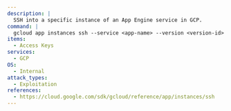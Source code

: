 ```yaml
---
description: |
  SSH into a specific instance of an App Engine service in GCP.
command: |
  gcloud app instances ssh --service <app-name> --version <version-id> <ID>
items:
  - Access Keys
services:
  - GCP
OS:
  - Internal
attack_types:
  - Exploitation
references:
  - https://cloud.google.com/sdk/gcloud/reference/app/instances/ssh
---
```

